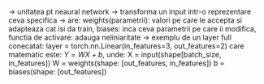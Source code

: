 
-> unitatea pt neaural network
-> transforma un input intr-o reprezentare ceva specifica
-> are: weights(parametrii): valori pe care le accepta si adapteaza cat isi da train, biases: inca ceva parametrii pe care ii modifica, functia de activare: adauga neliniaritate
-> exemplu de un layer full conecatat: layer = torch.nn.Linear(in_features=3, out_features=2)
care matematic este: $Y = W  X + b$, unde:
X = input(shape[batch_size, in_features])
W = weights(shape: [out_features, in_features])
b = biases(shape: [out_features])

